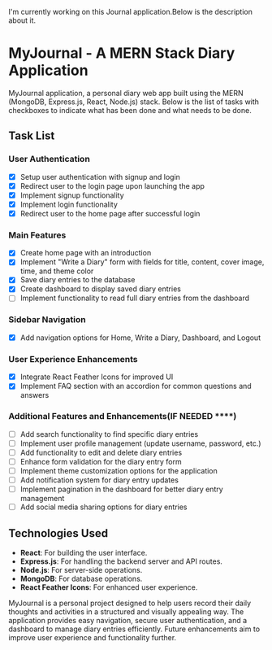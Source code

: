 I'm currently working on this Journal application.Below is the description about it.

# MyJournal - A MERN Stack Diary Application

 MyJournal application, a personal diary web app built using the MERN (MongoDB, Express.js, React, Node.js) stack. Below is the list of tasks with checkboxes to indicate what has been done and what needs to be done.

## Task List

### User Authentication
- [x] Setup user authentication with signup and login
- [x] Redirect user to the login page upon launching the app
- [x] Implement signup functionality
- [x] Implement login functionality
- [x] Redirect user to the home page after successful login

### Main Features
- [x] Create home page with an introduction
- [x] Implement "Write a Diary" form with fields for title, content, cover image, time, and theme color
- [x] Save diary entries to the database
- [x] Create dashboard to display saved diary entries
- [ ] Implement functionality to read full diary entries from the dashboard

### Sidebar Navigation
- [x] Add navigation options for Home, Write a Diary, Dashboard, and Logout

### User Experience Enhancements
- [x] Integrate React Feather Icons for improved UI
- [x] Implement FAQ section with an accordion for common questions and answers

### Additional Features and Enhancements(IF NEEDED ****)
- [ ] Add search functionality to find specific diary entries
- [ ] Implement user profile management (update username, password, etc.)
- [ ] Add functionality to edit and delete diary entries
- [ ] Enhance form validation for the diary entry form
- [ ] Implement theme customization options for the application
- [ ] Add notification system for diary entry updates
- [ ] Implement pagination in the dashboard for better diary entry management
- [ ] Add social media sharing options for diary entries

## Technologies Used

- **React**: For building the user interface.
- **Express.js**: For handling the backend server and API routes.
- **Node.js**: For server-side operations.
- **MongoDB**: For database operations.
- **React Feather Icons**: For enhanced user experience.

MyJournal is a personal project designed to help users record their daily thoughts and activities in a structured and visually appealing way. The application provides easy navigation, secure user authentication, and a dashboard to manage diary entries efficiently. Future enhancements aim to improve user experience and functionality further.
